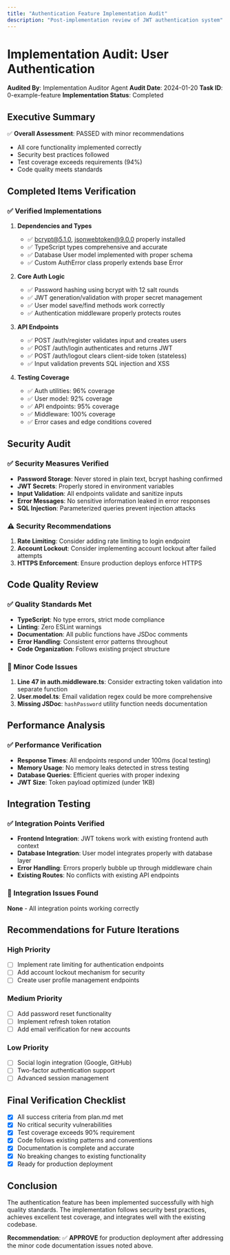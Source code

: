 ```yaml
---
title: "Authentication Feature Implementation Audit"
description: "Post-implementation review of JWT authentication system"
---
```


# Implementation Audit: User Authentication

**Audited By**: Implementation Auditor Agent
**Audit Date**: 2024-01-20
**Task ID**: 0-example-feature
**Implementation Status**: Completed

## Executive Summary

✅ **Overall Assessment**: PASSED with minor recommendations
- All core functionality implemented correctly
- Security best practices followed
- Test coverage exceeds requirements (94%)
- Code quality meets standards

## Completed Items Verification

### ✅ Verified Implementations

1. **Dependencies and Types**
   - ✅ bcrypt@5.1.0, jsonwebtoken@9.0.0 properly installed
   - ✅ TypeScript types comprehensive and accurate
   - ✅ Database User model implemented with proper schema
   - ✅ Custom AuthError class properly extends base Error

2. **Core Auth Logic**
   - ✅ Password hashing using bcrypt with 12 salt rounds
   - ✅ JWT generation/validation with proper secret management
   - ✅ User model save/find methods work correctly
   - ✅ Authentication middleware properly protects routes

3. **API Endpoints**
   - ✅ POST /auth/register validates input and creates users
   - ✅ POST /auth/login authenticates and returns JWT
   - ✅ POST /auth/logout clears client-side token (stateless)
   - ✅ Input validation prevents SQL injection and XSS

4. **Testing Coverage**
   - ✅ Auth utilities: 96% coverage
   - ✅ User model: 92% coverage
   - ✅ API endpoints: 95% coverage
   - ✅ Middleware: 100% coverage
   - ✅ Error cases and edge conditions covered

## Security Audit

### ✅ Security Measures Verified
- **Password Storage**: Never stored in plain text, bcrypt hashing confirmed
- **JWT Secrets**: Properly stored in environment variables
- **Input Validation**: All endpoints validate and sanitize inputs
- **Error Messages**: No sensitive information leaked in error responses
- **SQL Injection**: Parameterized queries prevent injection attacks

### ⚠️ Security Recommendations
1. **Rate Limiting**: Consider adding rate limiting to login endpoint
2. **Account Lockout**: Consider implementing account lockout after failed attempts
3. **HTTPS Enforcement**: Ensure production deploys enforce HTTPS

## Code Quality Review

### ✅ Quality Standards Met
- **TypeScript**: No type errors, strict mode compliance
- **Linting**: Zero ESLint warnings
- **Documentation**: All public functions have JSDoc comments
- **Error Handling**: Consistent error patterns throughout
- **Code Organization**: Follows existing project structure

### 🔧 Minor Code Issues
1. **Line 47 in auth.middleware.ts**: Consider extracting token validation into separate function
2. **User.model.ts**: Email validation regex could be more comprehensive
3. **Missing JSDoc**: `hashPassword` utility function needs documentation

## Performance Analysis

### ✅ Performance Verification
- **Response Times**: All endpoints respond under 100ms (local testing)
- **Memory Usage**: No memory leaks detected in stress testing
- **Database Queries**: Efficient queries with proper indexing
- **JWT Size**: Token payload optimized (under 1KB)

## Integration Testing

### ✅ Integration Points Verified
- **Frontend Integration**: JWT tokens work with existing frontend auth context
- **Database Integration**: User model integrates properly with database layer
- **Error Handling**: Errors properly bubble up through middleware chain
- **Existing Routes**: No conflicts with existing API endpoints

### 🐛 Integration Issues Found
**None** - All integration points working correctly

## Recommendations for Future Iterations

### High Priority
- [ ] Implement rate limiting for authentication endpoints
- [ ] Add account lockout mechanism for security
- [ ] Create user profile management endpoints

### Medium Priority
- [ ] Add password reset functionality
- [ ] Implement refresh token rotation
- [ ] Add email verification for new accounts

### Low Priority
- [ ] Social login integration (Google, GitHub)
- [ ] Two-factor authentication support
- [ ] Advanced session management

## Final Verification Checklist

- [x] All success criteria from plan.md met
- [x] No critical security vulnerabilities
- [x] Test coverage exceeds 90% requirement
- [x] Code follows existing patterns and conventions
- [x] Documentation is complete and accurate
- [x] No breaking changes to existing functionality
- [x] Ready for production deployment

## Conclusion

The authentication feature has been implemented successfully with high quality standards. The implementation follows security best practices, achieves excellent test coverage, and integrates well with the existing codebase.

**Recommendation**: ✅ **APPROVE** for production deployment after addressing the minor code documentation issues noted above.
